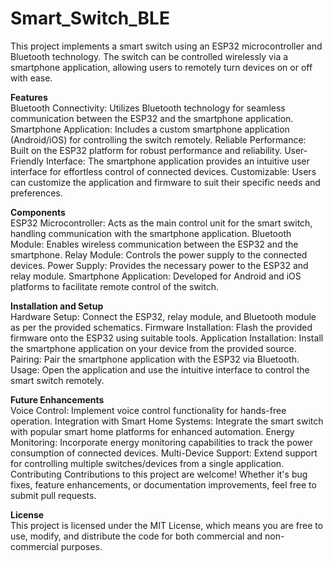 # Smart_Switch_BLE
This project implements a smart switch using an ESP32 microcontroller and Bluetooth technology. The switch can be controlled wirelessly via a smartphone application, allowing users to remotely turn devices on or off with ease.


**Features**<br>
Bluetooth Connectivity: Utilizes Bluetooth technology for seamless communication between the ESP32 and the smartphone application.
Smartphone Application: Includes a custom smartphone application (Android/iOS) for controlling the switch remotely.
Reliable Performance: Built on the ESP32 platform for robust performance and reliability.
User-Friendly Interface: The smartphone application provides an intuitive user interface for effortless control of connected devices.
Customizable: Users can customize the application and firmware to suit their specific needs and preferences.


**Components**<br>
ESP32 Microcontroller: Acts as the main control unit for the smart switch, handling communication with the smartphone application.
Bluetooth Module: Enables wireless communication between the ESP32 and the smartphone.
Relay Module: Controls the power supply to the connected devices.
Power Supply: Provides the necessary power to the ESP32 and relay module.
Smartphone Application: Developed for Android and iOS platforms to facilitate remote control of the switch.


**Installation and Setup**<br>
Hardware Setup: Connect the ESP32, relay module, and Bluetooth module as per the provided schematics.
Firmware Installation: Flash the provided firmware onto the ESP32 using suitable tools.
Application Installation: Install the smartphone application on your device from the provided source.
Pairing: Pair the smartphone application with the ESP32 via Bluetooth.
Usage: Open the application and use the intuitive interface to control the smart switch remotely.


**Future Enhancements**<br>
Voice Control: Implement voice control functionality for hands-free operation.
Integration with Smart Home Systems: Integrate the smart switch with popular smart home platforms for enhanced automation.
Energy Monitoring: Incorporate energy monitoring capabilities to track the power consumption of connected devices.
Multi-Device Support: Extend support for controlling multiple switches/devices from a single application.
Contributing
Contributions to this project are welcome! Whether it's bug fixes, feature enhancements, or documentation improvements, feel free to submit pull requests.

**License**<br>
This project is licensed under the MIT License, which means you are free to use, modify, and distribute the code for both commercial and non-commercial purposes.
